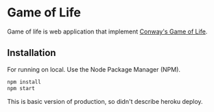 # Game of Life
Game of life is web application that implement [Conway's Game of Life](https://en.wikipedia.org/wiki/Conway’s_Game_of_Life).


## Installation
For running on local.
Use the Node Package Manager (NPM).
```bash
npm install
npm start
```
This is basic version of production, so didn't describe heroku deploy.
